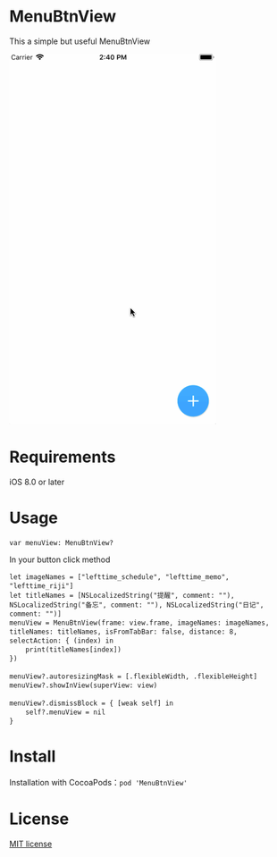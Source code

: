 # MenuBtnView

This a simple but useful MenuBtnView

![image](https://github.com/CloverKim/MenuBtnView/blob/master/run.gif)

# Requirements

iOS 8.0 or later

# Usage
```
var menuView: MenuBtnView?

```
In your button click method
```
let imageNames = ["lefttime_schedule", "lefttime_memo", "lefttime_riji"]
let titleNames = [NSLocalizedString("提醒", comment: ""), NSLocalizedString("备忘", comment: ""), NSLocalizedString("日记", comment: "")]
menuView = MenuBtnView(frame: view.frame, imageNames: imageNames, titleNames: titleNames, isFromTabBar: false, distance: 8, selectAction: { (index) in
    print(titleNames[index])
})

menuView?.autoresizingMask = [.flexibleWidth, .flexibleHeight]
menuView?.showInView(superView: view)

menuView?.dismissBlock = { [weak self] in
    self?.menuView = nil
}
```

# Install
Installation with CocoaPods：``` pod 'MenuBtnView' ```

# License
[MIT license](https://opensource.org/licenses/mit-license.php)
